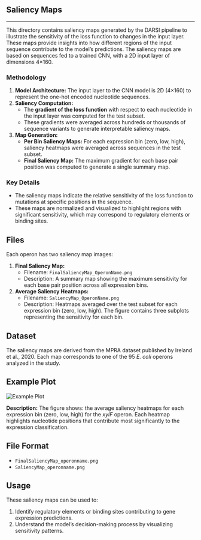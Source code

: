 ## Saliency Maps
----

This directory contains saliency maps generated by the DARSI pipeline to illustrate the sensitivity of the loss function to changes in the input layer. These maps provide insights into how different regions of the input sequence contribute to the model’s predictions. The saliency maps are based on sequences fed to a trained CNN, with a 2D input layer of dimensions 4×160.

### Methodology
1. **Model Architecture:** The input layer to the CNN model is 2D (4×160) to represent the one-hot encoded nucleotide sequences.
2. **Saliency Computation:**
   - The **gradient of the loss function** with respect to each nucleotide in the input layer was computed for the test subset.
   - These gradients were averaged across hundreds or thousands of sequence variants to generate interpretable saliency maps.
3. **Map Generation:**
   - **Per Bin Saliency Maps:** For each expression bin (zero, low, high), saliency heatmaps were averaged across sequences in the test subset.
   - **Final Saliency Map:** The maximum gradient for each base pair position was computed to generate a single summary map.

### Key Details
- The saliency maps indicate the relative sensitivity of the loss function to mutations at specific positions in the sequence.
- These maps are normalized and visualized to highlight regions with significant sensitivity, which may correspond to regulatory elements or binding sites.

## Files
Each operon has two saliency map images:
1. **Final Saliency Map:**
   - Filename: `FinalSaliencyMap_OperonName.png`
   - Description: A summary map showing the maximum sensitivity for each base pair position across all expression bins.
2. **Average Saliency Heatmaps:**
   - Filename: `SaliencyMap_OperonName.png`
   - Description: Heatmaps averaged over the test subset for each expression bin (zero, low, high). The figure contains three subplots representing the sensitivity for each bin.

## Dataset
The saliency maps are derived from the MPRA dataset published by Ireland et al., 2020. Each map corresponds to one of the 95 *E. coli* operons analyzed in the study.

## Example Plot

![Example Plot](./xylfA.png)

**Description:** The figure shows: the average saliency heatmaps for each expression bin (zero, low, high) for the *xylF* operon. Each heatmap highlights nucleotide positions that contribute most significantly to the expression classification.

## File Format
- `FinalSaliencyMap_operonname.png`
- `SaliencyMap_operonname.png`

## Usage
These saliency maps can be used to:
1. Identify regulatory elements or binding sites contributing to gene expression predictions.
2. Understand the model’s decision-making process by visualizing sensitivity patterns.

